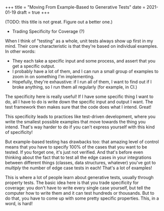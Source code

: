 +++
title = "Moving From Example-Based to Generative Tests"
date = 2021-01-19
draft = true
+++

(TODO: this title is not great. Figure out a better one.)
- Trading Specificity for Coverage (?)

When I think of "testing" as a whole, unit tests always show up first in my mind.
Their core characteristic is that they're based on individual examples.
In other words:

- They each take a specific input and some process, and assert that you get a specific output.
- I probably have a lot of them, and I can run a small group of examples to zoom in on something I'm implementing.
- Hopefully, they're exhaustive: if I run all of them, I want to find out if I broke anything, so I run them all regularly (for example, in CI.)

The specificity here is really useful!
If I have some specific thing I want to do, all I have to do is write down the specific input and output I want.
The test framework then makes sure that the code does what I intend.
Great!

This specificity leads to practices like test-driven development, where you write the smallest possible examples that move towards the thing you intend.
That's way harder to do if you can't express yourself with this kind of specificity!

But example-based testing has drawbacks too: that amazing level of control means that you have to specify 100% of the cases that you want to be tested.
If you forget one, it's just not verified.
And that's before even thinking about the fact that to test all the edge cases in your integrations between different things (classes, data structures, whatever) you've got to *multiply* the number of edge case tests in each!
That's a lot of examples!

This is where a lot of people learn about generative tests, usually through property tests.
The basic idea here is that you trade specificity for coverage: you don't have to write every single case yourself, but tell the computer how to write them and it can test hundreds or thousands.
But to do that, you have to come up with some pretty specific properties.
This, in a word, is hard!
